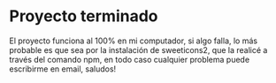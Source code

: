 <h1>Proyecto terminado</h1>
El proyecto funciona al 100% en mi computador, si algo falla, lo más probable es que sea por la instalación de sweeticons2, que la realicé a través del comando npm, en todo caso cualquier problema puede escribirme en email, saludos!
